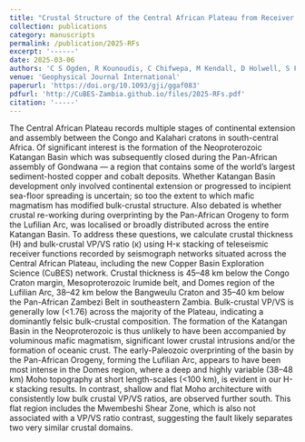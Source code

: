 ```yaml
---
title: "Crustal Structure of the Central African Plateau from Receiver Function Analysis "
collection: publications
category: manuscripts
permalink: /publication/2025-RFs
excerpt: '------'
date: 2025-03-06
authors: 'C S Ogden, R Kounoudis, C Chifwepa, M Kendall, D Holwell, S Fishwick, S E J Nippress, L Finch, V Lane, M C Daly'
venue: 'Geophysical Journal International'
paperurl: 'https://doi.org/10.1093/gji/ggaf083'
pdfurl: 'http://CuBES-Zambia.github.io/files/2025-RFs.pdf'
citation: '-----'
---
```


The Central African Plateau records multiple stages of continental extension and assembly between the Congo and Kalahari cratons in south-central Africa. Of significant interest is the formation of the Neoproterozoic Katangan Basin which was subsequently closed during the Pan-African assembly of Gondwana — a region that contains some of the world’s largest sediment-hosted copper and cobalt deposits. Whether Katangan Basin development only involved continental extension or progressed to incipient sea-floor spreading is uncertain; so too the extent to which mafic magmatism has modified bulk-crustal structure. Also debated is whether crustal re-working during overprinting by the Pan-African Orogeny to form the Lufilian Arc, was localised or broadly distributed across the entire Katangan Basin. To address these questions, we calculate crustal thickness (H) and bulk-crustal VP/VS ratio (κ) using H-κ stacking of teleseismic receiver functions recorded by seismograph networks situated across the Central African Plateau, including the new Copper Basin Exploration Science (CuBES) network. Crustal thickness is 45–48 km below the Congo Craton margin, Mesoproterozoic Irumide belt, and Domes region of the Lufilian Arc, 38–42 km below the Bangweulu Craton and 35–40 km below the Pan-African Zambezi Belt in southeastern Zambia. Bulk-crustal VP/VS is generally low (<1.76) across the majority of the Plateau, indicating a dominantly felsic bulk-crustal composition. The formation of the Katangan Basin in the Neoproterozoic is thus unlikely to have been accompanied by voluminous mafic magmatism, significant lower crustal intrusions and/or the formation of oceanic crust. The early-Paleozoic overprinting of the basin by the Pan-African Orogeny, forming the Lufilian Arc, appears to have been most intense in the Domes region, where a deep and highly variable (38–48 km) Moho topography at short length-scales (<100 km), is evident in our H-κ stacking results. In contrast, shallow and flat Moho architecture with consistently low bulk crustal VP/VS ratios, are observed further south. This flat region includes the Mwembeshi Shear Zone, which is also not associated with a VP/VS ratio contrast, suggesting the fault likely separates two very similar crustal domains.
